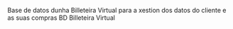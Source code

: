 Base de datos dunha Billeteira Virtual para a xestion dos datos do cliente e as suas compras
BD Billeteira Virtual
